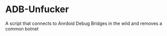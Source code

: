 # ADB-Unfucker
A script that connects to Anrdoid Debug Bridges in the wild and removes a common botnet

